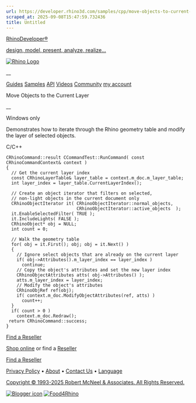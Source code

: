 ```yaml
---
url: https://developer.rhino3d.com/samples/cpp/move-objects-to-current-layer/
scraped_at: 2025-09-08T15:47:59.732436
title: Untitled
---
```


[RhinoDeveloper®](/)

[design, model, present, analyze, realize...](/)

[![Rhino Logo](https://developer.rhino3d.com/images/rhinodevlogo.png)](/)

__

[Guides](https://developer.rhino3d.com/guides)
[Samples](https://developer.rhino3d.com/samples)
[API](https://developer.rhino3d.com/api)
[Videos](https://developer.rhino3d.com/videos)
[Community](https://discourse.mcneel.com/c/rhino-developer) [my account
](https://www.rhino3d.com/my-account/ "Manage your account, licenses, and
teams")

Move Objects to the Current Layer

__

Windows only

Demonstrates how to iterate through the Rhino geometry table and modify the
layer of selected objects.

C/C++

    
    
    CRhinoCommand::result CCommandTest::RunCommand( const CRhinoCommandContext& context )
    {
      // Get the current layer index
      const CRhinoLayerTable& layer_table = context.m_doc.m_layer_table;
      int layer_index = layer_table.CurrentLayerIndex();
    
      // Create an object iterator that filters on selected,
      // non-light objects in the current document only
      CRhinoObjectIterator it( CRhinoObjectIterator::normal_objects,
                               CRhinoObjectIterator::active_objects  );
      it.EnableSelectedFilter( TRUE );
      it.IncludeLights( FALSE );
      CRhinoObject* obj = NULL;
      int count = 0;
    
      // Walk the geometry table
      for( obj = it.First(); obj; obj = it.Next() )
      {
        // Ignore select objects that are already on the current layer
        if( obj->Attributes().m_layer_index == layer_index )
          continue;
        // Copy the object's attributes and set the new layer index
        CRhinoObjectAttributes atts( obj->Attributes() );
        atts.m_layer_index = layer_index;
        // Modify the object's attributes
        CRhinoObjRef ref(obj);
        if( context.m_doc.ModifyObjectAttributes(ref, atts) )
          count++;
      }
      if( count > 0 )
        context.m_doc.Redraw();
     return CRhinoCommand::success;
    }
    

  

[Find a Reseller](https://www.rhino3d.com/sales)

[Shop online](https://www.rhino3d.com/store) or find a
[Reseller](https://www.rhino3d.com/sales)

[Find a Reseller](https://www.rhino3d.com/sales)

[Privacy Policy](https://www.rhino3d.com/privacy) •
[About](https://www.rhino3d.com/mcneel/about) • [Contact
Us](https://www.rhino3d.com/mcneel/contact) • [
Language](https://www.rhino3d.com/language "Change to a different region or
language")

[Copyright © 1993-2025 Robert McNeel & Associates. All Rights
Reserved.](https://www.rhino3d.com/mcneel/about)

[](https://www.facebook.com/McNeelRhinoceros/)
[](https://twitter.com/bobmcneel) [](https://www.linkedin.com/groups/75313/)
[](https://www.youtube.com/user/RhinoGuide/videos) [](https://vimeo.com/rhino)
[![Blogger
icon](https://developer.rhino3d.com/images/blogger.svg)](http://blog.rhino3d.com/)
[![Food4Rhino](https://developer.rhino3d.com/images/f4r_icon_01.svg)](https://www.food4rhino.com)

